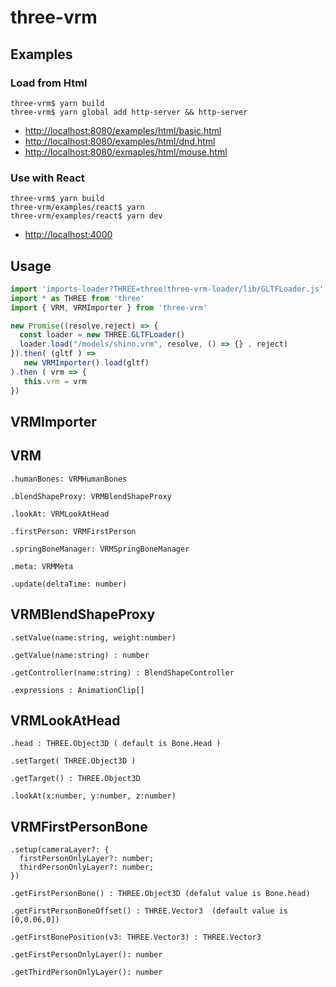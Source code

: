 # three-vrm

## Examples

### Load from Html

```
three-vrm$ yarn build
three-vrm$ yarn global add http-server && http-server
```

* <http://localhost:8080/examples/html/basic.html>
* <http://localhost:8080/examples/html/dnd.html>
* <http://localhost:8080/exmaples/html/mouse.html>

### Use with React

```
three-vrm$ yarn build
three-vrm/examples/react$ yarn
three-vrm/examples/react$ yarn dev
```

* <http://localhost:4000>

## Usage

```javascript
import 'imports-loader?THREE=three!three-vrm-loader/lib/GLTFLoader.js';
import * as THREE from 'three'
import { VRM, VRMImporter } from 'three-vrm'

new Promise((resolve,reject) => {
  const loader = new THREE.GLTFLoader()
  loader.load("/models/shino.vrm", resolve, () => {} , reject)
}).then( (gltf ) =>
   new VRMImporter().load(gltf)
).then ( vrm => {
   this.vrm = vrm
})
```

## VRMImporter

## VRM

```
.humanBones: VRMHumanBones
```

```
.blendShapeProxy: VRMBlendShapeProxy
```

```
.lookAt: VRMLookAtHead
```

```
.firstPerson: VRMFirstPerson
```

```
.springBoneManager: VRMSpringBoneManager
```

```
.meta: VRMMeta
```

```
.update(deltaTime: number)
```

## VRMBlendShapeProxy 

```
.setValue(name:string, weight:number)
```

```
.getValue(name:string) : number
```

```
.getController(name:string) : BlendShapeController
```

```
.expressions : AnimationClip[]
```

## VRMLookAtHead

```
.head : THREE.Object3D ( default is Bone.Head )
```

```
.setTarget( THREE.Object3D )
```

```
.getTarget() : THREE.Object3D
```

```
.lookAt(x:number, y:number, z:number)
```

## VRMFirstPersonBone 

```
.setup(cameraLayer?: {
  firstPersonOnlyLayer?: number;
  thirdPersonOnlyLayer?: number;
}) 
```

```
.getFirstPersonBone() : THREE.Object3D (defalut value is Bone.head)
```

```
.getFirstPersonBoneOffset() : THREE.Vector3  (default value is [0,0.06,0])
```

```
.getFirstBonePosition(v3: THREE.Vector3) : THREE.Vector3
```

```
.getFirstPersonOnlyLayer(): number
```

```
.getThirdPersonOnlyLayer(): number
```

